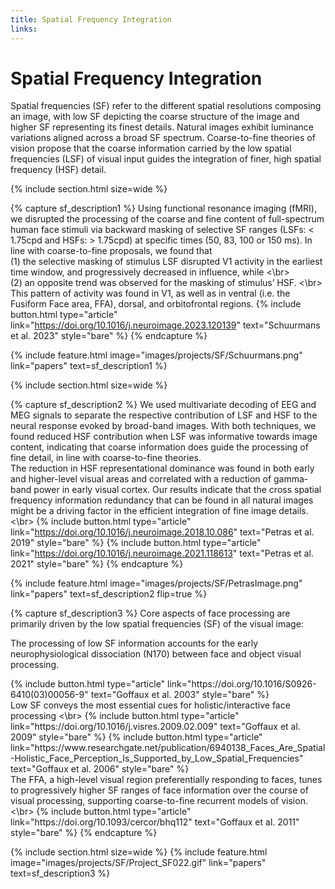 ```yaml
---
title: Spatial Frequency Integration
links:
---
```

# Spatial Frequency Integration

Spatial frequencies (SF) refer to the different spatial resolutions composing an image, with low SF depicting the coarse structure of the image and higher SF representing its finest details. Natural images exhibit luminance variations aligned across a broad SF spectrum. Coarse-to-fine theories of vision propose that the coarse information carried by the low spatial frequencies (LSF) of visual input guides the integration of finer, high spatial frequency (HSF) detail. 

{% include section.html
  size=wide %}
  
{% capture sf_description1 %}
  Using functional resonance imaging (fMRI), we disrupted the processing of the coarse and fine content of full-spectrum human face stimuli via backward masking of selective SF ranges (LSFs: < 1.75cpd and HSFs: > 1.75cpd) at specific times (50, 83, 100 or 150 ms). In line with coarse-to-fine proposals, we found that <br> (1) the selective masking of stimulus LSF disrupted V1 activity in the earliest time window, and progressively decreased in influence, while <\br><br> (2) an opposite trend was observed for the masking of stimulus’ HSF. <\br> This pattern of activity was found in V1, as well as in ventral (i.e. the Fusiform Face area, FFA), dorsal, and orbitofrontal regions.
  {%
  include button.html
  type="article"
  link="https://doi.org/10.1016/j.neuroimage.2023.120139"
  text="Schuurmans et al. 2023"
  style="bare"
  %}
{% endcapture %}

{%
  include feature.html
  image="images/projects/SF/Schuurmans.png"
  link="papers"
  text=sf_description1
%}

{% include section.html 
  size=wide %}

{% capture sf_description2 %}
  We used multivariate decoding of EEG and MEG signals to separate the respective contribution of LSF and HSF to the neural response evoked by broad-band images. With both techniques, we found reduced HSF contribution when LSF was informative towards image content, indicating that coarse information does guide the processing of fine detail, in line with coarse-to-fine theories. <br> The reduction in HSF representational dominance was found in both early and higher-level visual areas and correlated with a reduction of gamma-band power in early visual cortex. Our results indicate that the cross spatial frequency information redundancy that can be found in all natural images might be a driving factor in the efficient integration of fine image details.<\br>
  {%
  include button.html
  type="article"
  link="https://doi.org/10.1016/j.neuroimage.2018.10.086"
  text="Petras et al. 2019"
  style="bare"
  %}
  {%
  include button.html
  type="article"
  link="https://doi.org/10.1016/j.neuroimage.2021.118613"
  text="Petras et al. 2021"
  style="bare"
  %}
{% endcapture %}

{%
  include feature.html
  image="images/projects/SF/PetrasImage.png"
  link="papers"
  text=sf_description2
  flip=true
%}

{% capture sf_description3 %}
  Core aspects of face processing are primarily driven by the low spatial frequencies (SF) of the visual image: 
  <p> The processing of low SF information accounts for the early neurophysiological dissociation (N170) between face and object visual processing. </p> 
  {%
  include button.html
  type="article"
  link="https://doi.org/10.1016/S0926-6410(03)00056-9"
  text="Goffaux et al. 2003"
  style="bare"
  %}
  <br> Low SF conveys the most essential cues for holistic/interactive face processing  <\br>
  {%
  include button.html
  type="article"
  link="https://doi.org/10.1016/j.visres.2009.02.009"
  text="Goffaux et al. 2009"
  style="bare"
  %}
  {%
  include button.html
  type="article"
  link="https://www.researchgate.net/publication/6940138_Faces_Are_Spatial-Holistic_Face_Perception_Is_Supported_by_Low_Spatial_Frequencies"
  text="Goffaux et al. 2006"
  style="bare"
  %}
  <br>  The FFA, a high-level visual region preferentially responding to faces, tunes to progressively higher SF ranges of face information over the course of visual processing, supporting coarse-to-fine recurrent models of vision. <\br>
  {%
  include button.html
  type="article"
  link="https://doi.org/10.1093/cercor/bhq112"
  text="Goffaux et al. 2011"
  style="bare"
  %} 
{% endcapture %}


{% include section.html
  size=wide %}
{%
  include feature.html
  image="images/projects/SF/Project_SF022.gif"
  link="papers"
  text=sf_description3
  %}
